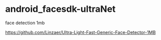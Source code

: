 # android_facesdk-ultraNet
face detection 1mb 

https://github.com/Linzaer/Ultra-Light-Fast-Generic-Face-Detector-1MB
